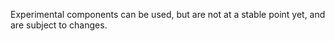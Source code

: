 Experimental components can be used, but are not at a stable point yet, and are subject to changes.
